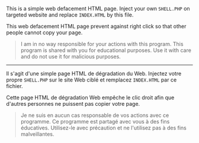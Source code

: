This is a simple web defacement HTML page. Inject your own `SHELL.PHP` on targeted website and replace `INDEX.HTML` by this file.

This web defacement HTML page prevent against right click so that other people cannot copy your page.

> I am in no way responsible for your actions with this program. This program is shared with you for educational purposes. Use it with care and do not use it for malicious purposes.

-------------------------------------------------------------------------------------

Il s'agit d'une simple page HTML de dégradation du Web. Injectez votre propre `SHELL.PHP` sur le site Web ciblé et remplacez `INDEX.HTML` par ce fichier.

Cette page HTML de dégradation Web empêche le clic droit afin que d'autres personnes ne puissent pas copier votre page.

> Je ne suis en aucun cas responsable de vos actions avec ce programme. Ce programme est partagé avec vous à des fins éducatives. Utilisez-le avec précaution et ne l'utilisez pas à des fins malveillantes.
